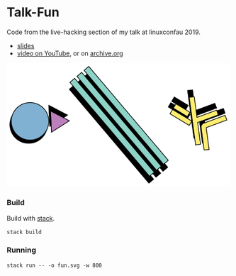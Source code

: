 # Talk-Fun

Code from the live-hacking section of my talk at linuxconfau 2019.

- [slides](https://docs.google.com/presentation/d/18olpV_GvpLbUR6z043cYIZ0yDVInJDuKN1xWnGQv-5k/edit?usp=sharing)
- [video on YouTube](https://www.youtube.com/watch?v=UvkKf8ME564), or on [archive.org](https://archive.org/details/lca2019-Designing_functional_clothes_with_Haskell)


![](./fun.svg)

### Build

Build with [stack](https://github.com/commercialhaskell/stack).

```
stack build
```


### Running

```
stack run -- -o fun.svg -w 800
```

